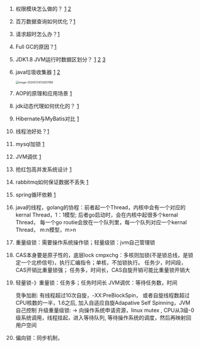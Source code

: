 1. 权限模块怎么做的？  [1](https://blog.csdn.net/ls_lf/article/details/90673475)   [2](https://www.cnblogs.com/jpfss/p/12054573.html)
2. 百万数据查询如何优化？[1](https://www.cnblogs.com/jory/p/4543207.html)
3. 请求超时怎么办？[1](https://www.cnblogs.com/lemoncool/p/10243871.html)
4. Full GC的原因？[1](https://www.jianshu.com/p/1a974cfe945e)
5. JDK1.8 JVM运行时数据区划分？ [1](https://blog.csdn.net/yueloveme/article/details/90673821)  [2](https://blog.csdn.net/csdnlijingran/article/details/88725785)  [3](https://www.cnblogs.com/cag2050/p/12326829.html)

6. java垃圾收集器 [1](https://www.cnblogs.com/cxxjohnson/p/8625713.html)   [2](https://www.jianshu.com/p/24a884fa3977)

   <img src="/Users/kangkang/Library/Application Support/typora-user-images/image-20200724132831166.png" alt="image-20200724132831166" style="zoom:50%;" />

7. AOP的原理和应用场景  [1](https://www.cnblogs.com/smallJunJun/p/10687133.html)

8. jdk动态代理如何优化的？ [1](https://blog.csdn.net/wode050205/article/details/102705850)

9. Hibernate与MyBatis对比 [1](https://www.cnblogs.com/lixuwu/p/10941649.html)

10. 线程池好处？[1](https://blog.csdn.net/xiamiflying/article/details/82708940)

11. mysql加锁 [1](https://www.cnblogs.com/sessionbest/articles/8689071.html)

12. JVM调优 [1](https://blog.csdn.net/Javazhoumou/article/details/99298624)

13. 抢红包高并发系统设计 [1](https://www.jianshu.com/p/87c98fd7ceef)

14. rabbitmq如何保证数据不丢失 [1](https://www.cnblogs.com/jack1995/p/10908809.html)

15. spring循环依赖 [1](https://www.cnblogs.com/MonsterJ/p/13341084.html)

16. java的线程，golang的协程：前者起一个Thread，内核中会有一个对应的kernal Thread，1：1模型; 后者go启动时，会在内核中起很多个kernal Thread， 每一个go routie会放在一个队列里，每一个队列对应一个kernal Thread， m:n模型，m>n

17. 重量级锁：需要操作系统操作锁；轻量级锁：jvm自己管理锁

18. CAS本身要是原子性的，底层lock cmpxchg：多核则加锁(不是锁总线，是锁定一个北桥信号)，执行汇编指令；单核，不加锁执行。 任务少，时间段，CAS开销比重量锁强； 任务多，时间长，CAS自旋开销可能比重量锁开销大

19. 轻量锁-》重量锁：任务多；任务时间长   JVM调优：等待任务数，时间

    竞争加剧: 有线程超过10次自旋，-XX:PreBlockSpin， 或者自旋线程数超过CPU核数的一半，1.6之后, 加入自适应自旋Adapative Self Spinning，JVM自己控制
    升级重量级锁: -> 向操作系统申请资源，linux mutex , CPU从3级-0级系统调用，线程挂起，进入等待队列,
    等待操作系统的调度，然后再映射回用户空间

20. 偏向锁：同步机制，

